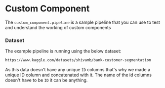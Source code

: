 # Custom Component

The `custom_component.pipeline` is a sample pipeline that you can use to test and understand the working of custom components

### Dataset

The example pipeline is running using the below dataset:

```bash
https://www.kaggle.com/datasets/shivamb/bank-customer-segmentation
```

As this data doesn't have any unique `ID` columns that's why we made a unique ID column and concatenated with it. The name of the id columns doesn't have to be `ID` it can be anything.